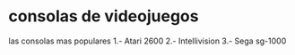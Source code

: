# consolas  de videojuegos 

las consolas mas populares
1.- Atari 2600
2.- Intellivision
3.- Sega sg-1000